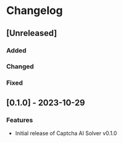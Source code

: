 # Changelog

## [Unreleased]
### Added
### Changed
### Fixed

## [0.1.0] - 2023-10-29

### Features

* Initial release of Captcha AI Solver v0.1.0
